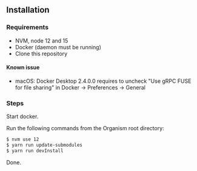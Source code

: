 ## Installation

### Requirements

- NVM, node 12 and 15
- Docker (daemon must be running)
- Clone this repository

#### Known issue
- macOS: Docker Desktop 2.4.0.0 requires to uncheck "Use gRPC FUSE for file sharing" in Docker -> Preferences -> General

### Steps

Start docker.

Run the following commands from the Organism root directory:

```bash
$ nvm use 12
$ yarn run update-submodules
$ yarn run devInstall
``` 

Done.

